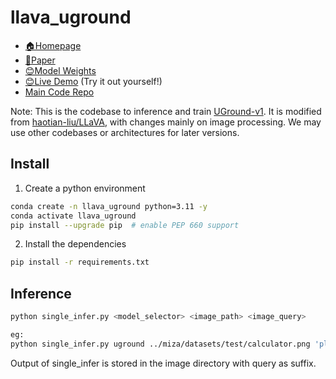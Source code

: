 # llava_uground

- [🏠Homepage](https://osu-nlp-group.github.io/UGround)
- [📖Paper](https://arxiv.org/abs/2410.05243)
- [😊Model Weights](https://huggingface.co/osunlp/UGround)
- [😊Live Demo](https://huggingface.co/spaces/orby-osu/UGround) (Try it out yourself!)
- [Main Code Repo](https://github.com/OSU-NLP-Group/UGround)

Note: This is the codebase to inference and train [UGround-v1](https://github.com/OSU-NLP-Group/UGround). It is modified from [haotian-liu/LLaVA](https://github.com/haotian-liu/LLaVA), with changes mainly on image processing. We may use other codebases or architectures for later versions.

## Install

1. Create a python environment


```bash
conda create -n llava_uground python=3.11 -y
conda activate llava_uground
pip install --upgrade pip  # enable PEP 660 support
```


2. Install the dependencies

```bash
pip install -r requirements.txt
```

## Inference

```bash
python single_infer.py <model_selector> <image_path> <image_query>

eg:
python single_infer.py uground ../miza/datasets/test/calculator.png 'plus button'
```
Output of single_infer is stored in the image directory with query as suffix.

